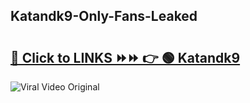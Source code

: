 
 ## Katandk9-Only-Fans-Leaked

# <h2><a href="https://clipsfans.com/Katandk9&ref=git">🔗 Click to LINKS ⏩⏩ 👉 🟢 Katandk9 </a></h2>

<a href="https://clipsfans.com/Katandk9&ref=git" rel="nofollow" data-target="animated-image.originalLink"><img src="https://i.ibb.co.com/xMMVF88/686577567.gif" alt="Viral Video Original" style="max-width: 100%; display: inline-block;" data-target="animated-image.originalImage"></a>
